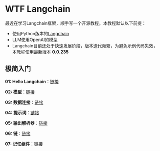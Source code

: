 # WTF Langchain

最近在学习Langchain框架，顺手写一个开源教程。本教程默认以下前提：
- 使用Python版本的[Langchain](https://github.com/hwchase17/langchain)
- LLM使用OpenAI的模型
- Langchain目前还处于快速发展阶段，版本迭代频繁，为避免示例代码失效，本教程使用最新版本 **0.0.235**
## 极简入门

**01: Hello Langchain**：[链接](./01_Hello_Langchain)

**02: 模型**：[链接](./02_Models)

**03: 数据连接**：[链接](./03_Data_Connections)

**04: 提示词**：[链接](./04_Prompts)

**05: 输出解析器**：[链接](./05_Output_Parsers)

**06: 链**：[链接](./06_Chains)

**07: 记忆组件**：[链接](./07_Memory)